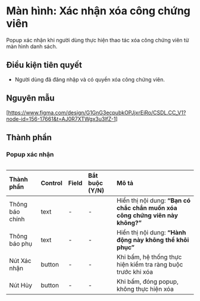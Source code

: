 # Màn hình: Xác nhận xóa công chứng viên
Popup xác nhận khi người dùng thực hiện thao tác xóa công chứng viên từ màn hình danh sách.

## Điều kiện tiên quyết
- Người dùng đã đăng nhập và có quyền xóa công chứng viên.

## Nguyên mẫu
[https://www.figma.com/design/G1GnG3ecpubkOPJjxrEiRo/CSDL.CC_V1?node-id=156-17661&t=AJ0R7XTWgx3u3lfZ-1]

## Thành phần

### Popup xác nhận

<div style="overflow-x:auto">

| Thành phần      | Control | Field | Bắt buộc (Y/N) | Mô tả                                                                         |
|:----------------|:--------|:------|:---------------|:------------------------------------------------------------------------------|
| Thông báo chính | text    | -     | -              | Hiển thị nội dung: **“Bạn có chắc chắn muốn xóa công chứng viên này không?”** |
| Thông báo phụ   | text    | -     | -              | Hiển thị nội dung: **“Hành động này không thể khôi phục”**                    |
| Nút Xác nhận    | button  | -     | -              | Khi bấm, hệ thống thực hiện kiểm tra ràng buộc trước khi xóa                  |
| Nút Hủy         | button  | -     | -              | Khi bấm, đóng popup, không thực hiện xóa                                      |

</div>
